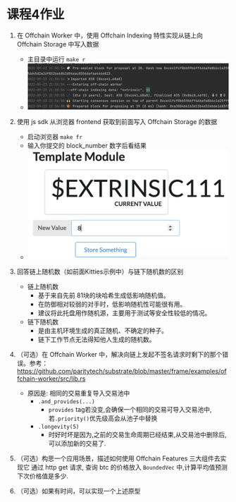 # 课程4作业

1. 在 Offchain Worker 中，使用 Offchain Indexing 特性实现从链上向 Offchain Storage 中写入数据
    - 主目录中运行 `make r`
    - ![作业1](./docs/task1.png)
2. 使用 js sdk 从浏览器 frontend 获取到前面写入 Offchain Storage 的数据
    - 启动浏览器 `make fr`
    - 输入你提交的 block_number 数字后看结果
    - ![作业1](./docs/task2.png)
3. 回答链上随机数（如前面Kitties示例中）与链下随机数的区别
    - 链上随机数
        - 基于来自先前 81块的块哈希生成低影响随机值。
        - 在防御相对较弱的对手时，低影响随机性可能很有用。
        - 建议将此托盘用作随机源，主要用于测试等安全性较低的情况。
    - 链下随机数
        - 是由主机环境生成的真正随机、不确定的种子。
        - 链下工作节点无法得知他人生成的随机数。

1. （可选）在 Offchain Worker
   中，解决向链上发起不签名请求时剩下的那个错误。参考：https://github.com/paritytech/substrate/blob/master/frame/examples/offchain-worker/src/lib.rs
    - 原因是: 相同的交易重复导入交易池中
      - `.and_provides(...)`
        - `provides` tag若没变,会确保一个相同的交易可导入交易池中,若`.priority()`优先级高会从池子中替换
      - `.longevity(5)`
        - 时好时坏是因为,之前的交易生命周期已经结束,从交易池中删除后,可以添加新的交易了.
2. （可选）构思一个应用场景，描述如何使用 Offchain Features 三大组件去实现它
通过 http get 请求, 查询 btc 的价格放入 `BoundedVec` 中,计算平均值预测下次价格值是多少.
3. （可选）如果有时间，可以实现一个上述原型